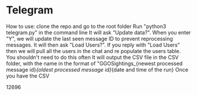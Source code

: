# Telegram
How to use: clone the repo and go to the root folder
Run "python3 telegram.py" in the command line
It will ask "Update data?". When you enter "Y", we will update the last seen message ID to prevent reprocessing messages.
It will then ask "Load Users?". If you reply with "Load Users" then we will pull all the users in the chat and re populate the users table. You shouldn't need to do this often
It will output the CSV file in the CSV folder, with the name in the format of 
"GGOSightings_{newest processed message id}_{oldest processed message id}_{date and time of the run}
Once you have the CSV 


12696